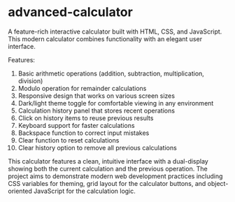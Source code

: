 # advanced-calculator
A feature-rich interactive calculator built with HTML, CSS, and JavaScript. This modern calculator combines functionality with an elegant user interface.

Features:

1. Basic arithmetic operations (addition, subtraction, multiplication, division)
2. Modulo operation for remainder calculations
3. Responsive design that works on various screen sizes
4. Dark/light theme toggle for comfortable viewing in any environment
5. Calculation history panel that stores recent operations
6. Click on history items to reuse previous results
7. Keyboard support for faster calculations
8. Backspace function to correct input mistakes
9. Clear function to reset calculations
10. Clear history option to remove all previous calculations

This calculator features a clean, intuitive interface with a dual-display showing both the current calculation and the previous operation. The project aims to demonstrate modern web development practices including CSS variables for theming, grid layout for the calculator buttons, and object-oriented JavaScript for the calculation logic.
